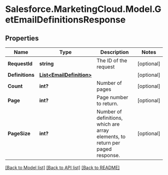 # Salesforce.MarketingCloud.Model.GetEmailDefinitionsResponse
## Properties

Name | Type | Description | Notes
------------ | ------------- | ------------- | -------------
**RequestId** | **string** | The ID of the request | [optional] 
**Definitions** | [**List&lt;EmailDefinition&gt;**](EmailDefinition.md) |  | [optional] 
**Count** | **int?** | Number of pages | [optional] 
**Page** | **int?** | Page number to return. | [optional] 
**PageSize** | **int?** | Number of definitions, which are array elements, to return per paged response. | [optional] 

[[Back to Model list]](../README.md#documentation-for-models) [[Back to API list]](../README.md#documentation-for-api-endpoints) [[Back to README]](../README.md)

